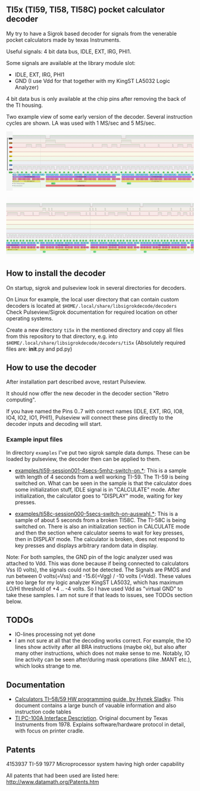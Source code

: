 ## TI5x (TI59, TI58, TI58C) pocket calculator decoder
My try to have a Sigrok based decoder for signals from the venerable
pocket calculators made by texas Instruments. 

Useful signals: 4 bit data bus, IDLE, EXT, IRG, PHI1.

Some signals are available at the library module slot:
* IDLE, EXT, IRG, PHI1
* GND (I use Vdd for that together with my KingST LA5032 Logic Analyzer)

4 bit data bus is only available at the chip pins after removing the 
back of the TI housing.

Two example view of some early version of the decoder. Several instruction 
cycles are shown. LA was used with 1 MS/sec and 5 MS/sec.

![](media/bug-last-digit.png)

![](media/bug-last-digit-verified.png)

## How to install the decoder
On startup, sigrok and pulseview look in several directories for decoders.

On Linux for example, the local user directory that can contain custom
decoders is located at ```$HOME/.local/share/libsigrokdecode/decoders```
Check Pulseview/Sigrok documentation for required location on other operating
systems.

Create a new directory ```ti5x``` in the mentioned directory and copy all files
from this repository to that directory, e.g. into ```$HOME/.local/share/libsigrokdecode/decoders/ti5x```
(Absolutely required files are: __init__.py and pd.py)

## How to use the decoder
After installation part described avove, restart Pulseview. 

It should now offer the new decoder in the decoder section "Retro computing".

If you have named the Pins 0..7 with correct names (IDLE, EXT, IRG, IO8, IO4,
IO2, IO1, PHI1), Pulseview will connect these pins directly to the decoder
inputs and decoding will start.

### Example input files
In directory ```examples``` I've put two sigrok sample data dumps. These can
be loaded by pulseview, the decoder then can be applied to them.

* [examples/ti59-session001-4secs-5mhz-switch-on.*](examples): 
This is a sample with length of 4 seconds from a well working TI-59. The
TI-59 is being switched on. What can be seen in the sample is that the calculator
does some initialization stuff, IDLE signal is in "CALCULATE" mode. After
initialization, the calculator goes to "DISPLAY" mode, waiting for key presses.

* [examples/ti58c-session000-5secs-switch-on-auswahl.*](examples): 
This is a sample of about 5 seconds from a broken TI58C. The TI-58C is being switched
on. There is also an initialization section in CALCULATE mode and then the
section where calculator seems to wait for key presses, then in DISPLAY mode.
The calculator is broken, does not respond to key presses and displays arbitrary
random data in display. 

Note: For both samples, the GND pin of the logic analyzer used was attached to Vdd.
This was done because if being connected to calculators Vss (0 volts),
the signals could not be detected. The Signals are PMOS and run between 
0 volts(=Vss) and -15.6(=Vgg) / -10 volts (=Vdd). These values are too large for my logic analyzer
KingST LA5032,
which has maximum LO/HI threshold of +4 .. -4 volts.
So I have used Vdd as "virtual GND" to take these samples. I am not sure if that leads to issues, see
TODOs section below.

## TODOs
* IO-lines processing not yet done
* I am not sure at all that the decoding works correct. For example, the IO
  lines show activity after all BRA instructions (maybe ok), but also after
  many other instructions, which does not make sense to me. Notably, IO line
  activity can be seen after/during mask operations (like .MANT etc.), which looks
  strange to me. 

## Documentation
* [Calculators TI–58/59 HW programming guide, by Hynek Sladky](docs/TI_58_59-HW-manual.pdf). This 
  document contains a large bunch of vauable information and also instruction code tables
* [TI PC-100A Interface Description](docs/TI_Calculator_Printer_Interface.pdf). Original
  document by Texas Instruments from 1978. Explains software/hardware protocol
  in detail, with focus on printer cradle.

## Patents
4153937	TI-59	 	1977	Microprocessor system having high order capability

All patents that had been used are listed here: http://www.datamath.org/Patents.htm

